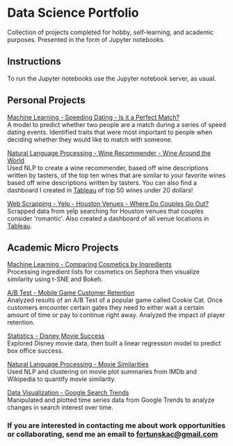 # Data Science Portfolio 
Collection of projects completed for hobby, self-learning, and academic purposes. Presented in the form of Jupyter notebooks.
 
 ## Instructions 
 To run the Jupyter notebooks use the Jupyter notebook server, as usual.
 
 ## Personal Projects 
 [Machine Learning - Speeding Dating - Is it a Perfect Match?](https://github.com/cfortunska/data-sci-portfolio/tree/main/ML%20Speed%20Dating)  
 A model to predict whether two people are a match during a series of speed dating events. Identified traits that were most important to people when deciding whether they would like to match with someone. 
  
 [Natural Language Processing - Wine Recommender - Wine Around the World]( https://github.com/cfortunska/data-sci-portfolio/tree/main/Wine%20Recommender)  
 Used NLP to create a wine recommender, based off wine descriptions written by tasters, of the top ten wines that are similar to your favorite wines based off wine descriptions written by tasters. You can also find a dashboard I created in [Tableau](https://public.tableau.com/app/profile/cecylia.fortunska/viz/WineAroundtheWorld/WineAroundtheWorld) of top 50 wines under 20 dollars! 
 
 [Web Scrapping - Yelp - Houston Venues - Where Do Couples Go Out?](https://github.com/cfortunska/data-sci-portfolio/tree/main/Yelp%20Web%20Scraping)  
 Scrapped data from yelp searching for Houston venues that couples consider 'romantic'. Also created a dashboard of all venue locations in [Tableau](https://public.tableau.com/app/profile/cecylia.fortunska/viz/Houston_restaurants/WhereDoCouplesGoonDatesinHouston).   
 
 ## Academic Micro Projects 
 
[Machine Learning - Comparing Cosmetics by Ingredients](https://github.com/cfortunska/data-sci-portfolio/tree/main/Cosmetics%20t-SNE)  
Processing ingredient lists for cosmetics on Sephora then visualize similarity using t-SNE and Bokeh. 
 
[A/B Test - Mobile Game Customer Retention](https://github.com/cfortunska/data-sci-portfolio/tree/main/AB%20Testing%20Mobile%20Game)  
Analyzed results of an A/B Test of a popular game called Cookie Cat. Once customers encounter certain gates they need to either wait a certain amount of time or pay to continue right away. Analyzed the impact of player retention. 
 
[Statistics - Disney Movie Success](https://github.com/cfortunska/data-sci-portfolio/tree/main/Disney%20Movie%20Success)  
Explored Disney movie data, then built a linear regression model to predict box office success. 
 
[Natural Language Processing - Movie Similarities](https://github.com/cfortunska/data-sci-portfolio/tree/main/NLP%20Movie%20Similarities)  
Used NLP and clustering on movie plot summaries from IMDb and Wikipedia to quantify movie similarity. 
 
[Data Visualization - Google Search Trends](https://github.com/cfortunska/data-sci-portfolio/tree/main/Google%20Search%20Trends)  
Manipulated and plotted time series data from Google Trends to analyze changes in search interest over time. 
 
### If you are interested in contacting me about work opportunities or collaborating, send me an email to fortunskac@gmail.com
